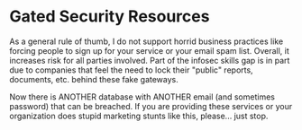 # Gated Security Resources

As a general rule of thumb, I do not support horrid business practices like forcing people to sign up for your service or your email spam list. Overall, it increases risk for all parties involved. Part of the infosec skills gap is in part due to companies that feel the need to lock their "public" reports, documents, etc. behind these fake gateways.

Now there is ANOTHER database with ANOTHER email (and sometimes password) that can be breached. If you are providing these services or your organization does stupid marketing stunts like this, please... just stop. 
